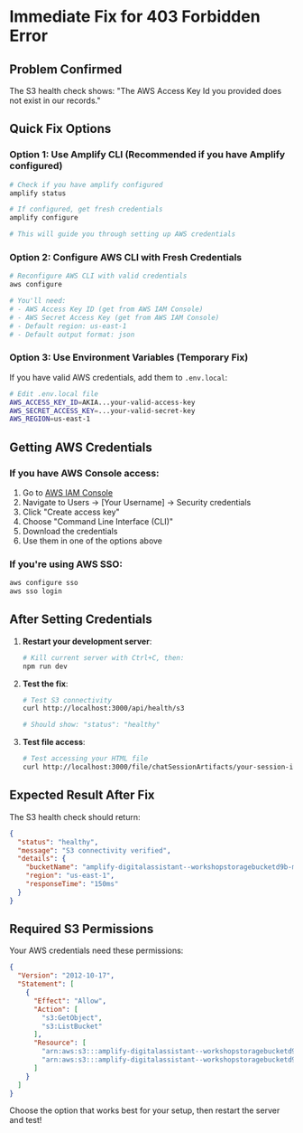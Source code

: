 # Immediate Fix for 403 Forbidden Error

## Problem Confirmed
The S3 health check shows: "The AWS Access Key Id you provided does not exist in our records."

## Quick Fix Options

### Option 1: Use Amplify CLI (Recommended if you have Amplify configured)
```bash
# Check if you have amplify configured
amplify status

# If configured, get fresh credentials
amplify configure

# This will guide you through setting up AWS credentials
```

### Option 2: Configure AWS CLI with Fresh Credentials
```bash
# Reconfigure AWS CLI with valid credentials
aws configure

# You'll need:
# - AWS Access Key ID (get from AWS IAM Console)
# - AWS Secret Access Key (get from AWS IAM Console)  
# - Default region: us-east-1
# - Default output format: json
```

### Option 3: Use Environment Variables (Temporary Fix)
If you have valid AWS credentials, add them to `.env.local`:

```bash
# Edit .env.local file
AWS_ACCESS_KEY_ID=AKIA...your-valid-access-key
AWS_SECRET_ACCESS_KEY=...your-valid-secret-key
AWS_REGION=us-east-1
```

## Getting AWS Credentials

### If you have AWS Console access:
1. Go to [AWS IAM Console](https://console.aws.amazon.com/iam/)
2. Navigate to Users → [Your Username] → Security credentials
3. Click "Create access key"
4. Choose "Command Line Interface (CLI)"
5. Download the credentials
6. Use them in one of the options above

### If you're using AWS SSO:
```bash
aws configure sso
aws sso login
```

## After Setting Credentials

1. **Restart your development server**:
   ```bash
   # Kill current server with Ctrl+C, then:
   npm run dev
   ```

2. **Test the fix**:
   ```bash
   # Test S3 connectivity
   curl http://localhost:3000/api/health/s3
   
   # Should show: "status": "healthy"
   ```

3. **Test file access**:
   ```bash
   # Test accessing your HTML file
   curl http://localhost:3000/file/chatSessionArtifacts/your-session-id/shale_volume_analysis_report.html
   ```

## Expected Result After Fix

The S3 health check should return:
```json
{
  "status": "healthy",
  "message": "S3 connectivity verified",
  "details": {
    "bucketName": "amplify-digitalassistant--workshopstoragebucketd9b-mx1aevbdpmqy",
    "region": "us-east-1",
    "responseTime": "150ms"
  }
}
```

## Required S3 Permissions

Your AWS credentials need these permissions:
```json
{
  "Version": "2012-10-17",
  "Statement": [
    {
      "Effect": "Allow",
      "Action": [
        "s3:GetObject",
        "s3:ListBucket"
      ],
      "Resource": [
        "arn:aws:s3:::amplify-digitalassistant--workshopstoragebucketd9b-mx1aevbdpmqy",
        "arn:aws:s3:::amplify-digitalassistant--workshopstoragebucketd9b-mx1aevbdpmqy/*"
      ]
    }
  ]
}
```

Choose the option that works best for your setup, then restart the server and test!
